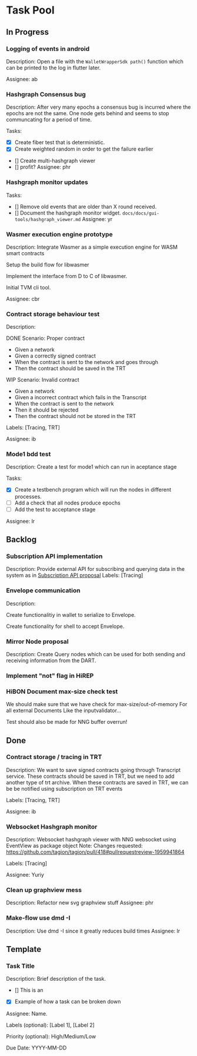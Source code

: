 # Task Pool

## In Progress

### Logging of events in android
Description: Open a file with the `WalletWrapperSdk path()` function which can be printed to the log in flutter later.

Assignee: ab

### Hashgraph Consensus bug
Description: After very many epochs a consensus bug is incurred where the epochs are not the same. One node gets behind and seems to stop communcating for a period of time.

Tasks:
- [X] Create fiber test that is deterministic.
- [X] Create weighted random in order to get the failure earlier
- [] Create multi-hashgraph viewer
- [] profit?
Assignee: phr

### Hashgraph monitor updates
Tasks: 
- [] Remove old events that are older than X round received. 
- [] Document the hashgraph monitor widget. `docs/docs/gui-tools/hashgraph_viewer.md` 
Assignee: yr

### Wasmer execution engine prototype
Description: Integrate Wasmer as a simple execution engine for WASM smart contracts

Setup the build flow for libwasmer

Implement the interface from D to C of libwasmer.

Initial TVM cli tool.

Assignee: cbr


### Contract storage behaviour test
Description: 

DONE
Scenario: Proper contract
* Given a network
* Given a correctly signed contract
* When the contract is sent to the network and goes through
* Then the contract should be saved in the TRT 

WIP
Scenario: Invalid contract
* Given a network
* Given a incorrect contract which fails in the Transcript
* When the contract is sent to the network 
* Then it should be rejected
* Then the contract should not be stored in the TRT

Labels: [Tracing, TRT]

Assignee: ib

### Mode1 bdd test
Description: Create a test for mode1 which can run in aceptance stage

Tasks:
- [x] Create a testbench program which will run the nodes in different processes.
- [ ] Add a check that all nodes produce epochs
- [ ] Add the test to acceptance stage

Assignee: lr

## Backlog

### Subscription API implementation
Description: Provide external API for subscribing and querying data in the system as in [Subscription API proposal](https://docs.tagion.org/tips/3)
Labels: [Tracing]

### Envelope communication
Description: 

Create functionalitiy in wallet to serialize to Envelope.

Create functionality for shell to accept Envelope.

### Mirror Node proposal
Description: Create Query nodes which can be used for both sending and receiving information from the DART.

### Implement "not" flag in HiREP

### HiBON Document max-size check test 
We should make sure that we have check for max-size/out-of-memory
For all external Documents
Like the inputvalidator...

Test should also be made for NNG buffer overrun!

## Done
### Contract storage / tracing in TRT
Description: We want to save signed contracts going through Transcript service. These contracts should be saved in TRT, but we need to add another type of trt archive. When these contracts are saved in TRT, we can be be notified using subscription on TRT events

Labels: [Tracing, TRT]

Assignee: ib
### Websocket Hashgraph monitor
Description: Websocket hashgraph viewer with NNG websocket using EventView as package object
Note: Changes requested: https://github.com/tagion/tagion/pull/418#pullrequestreview-1959941864

Labels: [Tracing]

Assignee: Yuriy
### Clean up graphview mess
Description: Refactor new svg graphview stuff
Assignee: phr

### Make-flow use dmd -I
Description: Use dmd -I since it greatly reduces build times
Assignee: lr

## Template
### Task Title
Description: Brief description of the task.
- [] This is an
- [X] Example of how a task can be broken down


Assignee: Name.

Labels (optional): [Label 1], [Label 2]

Priority (optional): High/Medium/Low

Due Date: YYYY-MM-DD
